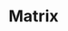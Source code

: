 ---
layout: post
title: Matrix
director: Andy & Larry Wachowski
year: 1999
cover: https://images.mubicdn.net/images/film/3394/cache-47414-1593498764/image-w1280.jpg
imdb_id: tt0133093
---